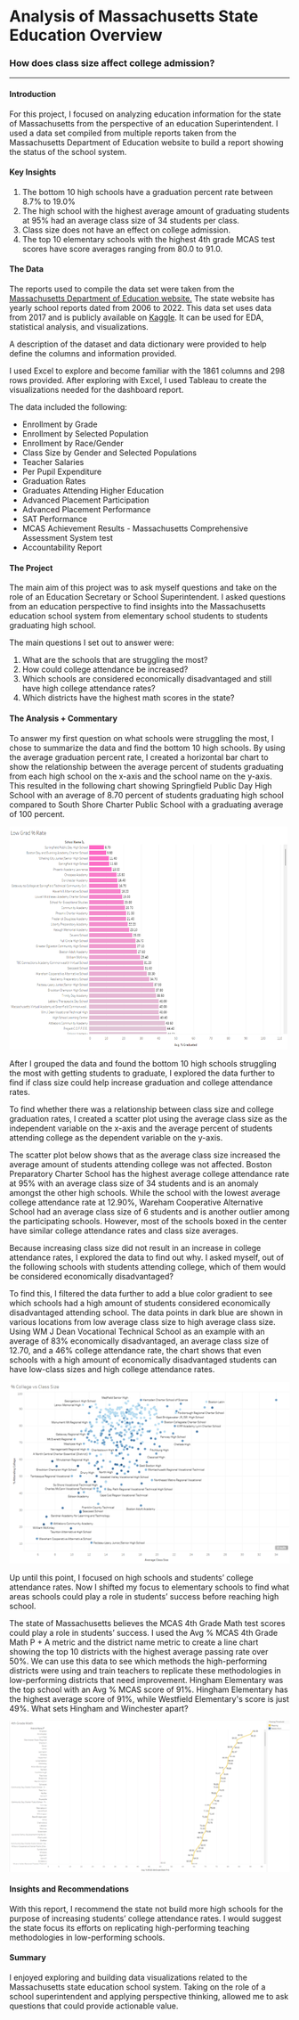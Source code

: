 # Analysis of Massachusetts State Education Overview

### How does class size affect college admission?
---

#### Introduction
For this project, I focused on analyzing education information for the state of Massachusetts from the perspective of an education Superintendent. I used a data set compiled from multiple reports taken from the Massachusetts Department of Education website to build a report showing the status of the school system. 

#### Key Insights
1. The bottom 10 high schools have a graduation percent rate between  8.7% to 19.0%
2. The high school with the highest average amount of graduating students at 95% had an average class size of 34 students per class. 
3. Class size does not have an effect on college admission.  
4. The top 10 elementary schools with the highest 4th grade MCAS test scores have score averages ranging from 80.0 to 91.0.

#### The Data
The reports used to compile the data set were taken from the [Massachusetts Department of Education website.](https://profiles.doe.mass.edu/statereport/#Curriculum%20Data) The state website has yearly school reports dated from 2006 to 2022. This data set uses data from 2017 and is publicly available on [Kaggle](https://www.kaggle.com/datasets/jackdaoud/marketing-data). It can be used for EDA, statistical analysis, and visualizations.

A description of the dataset and data dictionary were provided to help define the columns and information provided. 

I used Excel to explore and become familiar with the 1861 columns and 298 rows provided. After exploring with Excel, I used Tableau to create the visualizations needed for the dashboard report. 

The data included the following:
- Enrollment by Grade
- Enrollment by Selected Population
- Enrollment by Race/Gender
- Class Size by Gender and Selected Populations
- Teacher Salaries
- Per Pupil Expenditure
- Graduation Rates
- Graduates Attending Higher Education
- Advanced Placement Participation
- Advanced Placement Performance
- SAT Performance
- MCAS Achievement Results - Massachusetts Comprehensive Assessment System test
- Accountability Report

#### The Project
The main aim of this project was to ask myself questions and take on the role of an Education Secretary or School Superintendent. I asked questions from an education perspective to find insights into the Massachusetts education school system from elementary school students to students graduating high school. 

The main questions I set out to answer were:
1. What are the schools that are struggling the most? 
2. How could college attendance be increased?
3. Which schools are considered economically disadvantaged and still have high college attendance rates?
4. Which districts have the highest math scores in the state?

#### The Analysis + Commentary
To answer my first question on what schools were struggling the most, I chose to summarize the data and find the bottom 10 high schools. By using the average graduation percent rate, I created a horizontal bar chart to show the relationship between the average percent of students graduating from each high school on the x-axis and the school name on the y-axis. This resulted in the following chart showing Springfield Public Day High School with an average of 8.70 percent of students graduating high school compared to South Shore Charter Public School with a graduating average of 100 percent.

<img src="images/Low Grad Percent Rate Bar Chart.png" alt="Bar Chart showing low graduation rate" width="500" height="400">

After I grouped the data and found the bottom 10 high schools struggling the most with getting students to graduate, I explored the data further to find if class size could help increase graduation and college attendance rates. 

To find whether there was a relationship between class size and college graduation rates, I created a scatter plot using the average class size as the independent variable on the x-axis and the average percent of students attending college as the dependent variable on the y-axis. 

The scatter plot below shows that as the average class size increased the average amount of students attending college was not affected. Boston Preparatory Charter School has the highest average college attendance rate at 95% with an average class size of 34 students and is an anomaly amongst the other high schools. While the school with the lowest average college attendance rate at 12.90%, Wareham Cooperative Alternative School had an average class size of 6 students and is another outlier among the participating schools. However, most of the schools boxed in the center have similar college attendance rates and class size averages. 

Because increasing class size did not result in an increase in college attendance rates, I explored the data to find out why. I asked myself, out of the following schools with students attending college, which of them would be considered economically disadvantaged?  

To find this, I filtered the data further to add a blue color gradient to see which schools had a high amount of students considered economically disadvantaged attending school. The data points in dark blue are shown in various locations from low average class size to high average class size. Using WM J Dean Vocational Technical School as an example with an average of 83% economically disadvantaged, an average class size of 12.70, and a 46% college attendance rate,  the chart shows that even schools with a high amount of economically disadvantaged students can have low-class sizes and high college attendance rates.

<img src="images/Avg Class Size vs Attending College Scatter Plot.png"/>

Up until this point, I focused on high schools and students’ college attendance rates. Now I shifted my focus to elementary schools to find what areas schools could play a role in students’ success before reaching high school. 

The state of Massachusetts believes the MCAS 4th Grade Math test scores could play a role in students’ success. I used the Avg % MCAS 4th Grade Math P + A metric and the district name metric to create a line chart showing the top 10 districts with the highest average passing rate over 50%. We can use this data to see which methods the high-performing districts were using and train teachers to replicate these methodologies in low-performing districts that need improvement. Hingham Elementary was the top school with an Avg % MCAS score of 91%.  Hingham Elementary has the highest average score of 91%, while Westfield Elementary's score is just 49%. What sets Hingham and Winchester apart?

<img src="images/Avg Passing 4th Grade Math Line Chart.png"/>

#### Insights and Recommendations
With this report, I recommend the state not build more high schools for the purpose of increasing students’ college attendance rates. I would suggest the state focus its efforts on replicating high-performing teaching methodologies in low-performing schools.

#### Summary
I enjoyed exploring and building data visualizations related to the Massachusetts state education school system. Taking on the role of a school superintendent and applying perspective thinking, allowed me to ask questions that could provide actionable value. 
